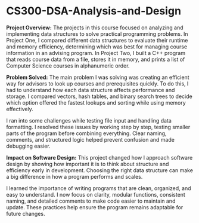# CS300-DSA-Analysis-and-Design

**Project Overview:**
   The projects in this course focused on analyzing and implementing data structures to solve practical programming problems. In Project One, I compared different data structures to evaluate their runtime and memory efficiency, determining which was best for managing course information in an advising program. In Project Two, I built a C++ program that reads course data from a file, stores it in memory, and prints a list of Computer Science courses in alphanumeric order.

**Problem Solved:**
   The main problem I was solving was creating an efficient way for advisors to look up courses and prerequisites quickly. To do this, I had to understand how each data structure affects performance and storage. I compared vectors, hash tables, and binary search trees to decide which option offered the fastest lookups and sorting while using memory effectively.
   
   I ran into some challenges while testing file input and handling data formatting. I resolved these issues by working step by step, testing smaller parts of the program before combining everything. Clear naming, comments, and structured logic helped prevent confusion and made debugging easier.

**Impact on Software Design:**
  This project changed how I approach software design by showing how important it is to think about structure and efficiency early in development. Choosing the right data structure can make a big difference in how a program performs and scales.
  
   I learned the importance of writing programs that are clean, organized, and easy to understand. I now focus on clarity, modular functions, consistent naming, and detailed comments to make code easier to maintain and update. These practices help ensure the program remains adaptable for future changes.

